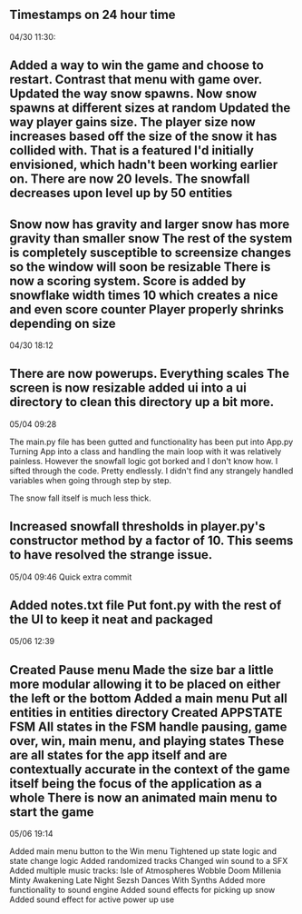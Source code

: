 Timestamps on 24 hour time
-----------------
04/30 11:30:

Added a way to win the game and choose to restart. Contrast that menu with game over. 
Updated the way snow spawns. Now snow spawns at different sizes at random
Updated the way player gains size. The player size now increases based off the size of the snow it has collided with.
That is a featured I'd initially envisioned, which hadn't been working earlier on.
There are now 20 levels.
The snowfall decreases upon level up by 50 entities
----------------------------------------

Snow now has gravity and larger snow has more gravity than smaller snow
The rest of the system is completely susceptible to screensize changes so the window will soon be resizable
There is now a scoring system. Score is added by snowflake width times 10 which creates a nice and even score counter
Player properly shrinks depending on size
----------------------------------------
04/30 18:12

There are now powerups. 
Everything scales
The screen is now resizable
added ui into a ui directory to clean this directory up a bit more.
-----------------------------------------------------------------
05/04 09:28

The main.py file has been gutted and functionality has been put into App.py
Turning App into a class and handling the main loop with it was relatively painless.
However the snowfall logic got borked and I don't know how. I sifted through the code.
Pretty endlessly. I didn't find any strangely handled variables when going through step by step.

The snow fall itself is much less thick.

Increased snowfall thresholds in player.py's constructor method by a factor of 10. This seems to have resolved the strange issue.
---------------------------------
05/04 09:46
Quick extra commit

Added notes.txt file
Put font.py with the rest of the UI to keep it neat and packaged
-----------------------------------------------------------------
05/06 12:39

Created Pause menu
Made the size bar a little more modular allowing it to be placed on either the left or the bottom
Added a main menu
Put all entities in entities directory
Created APPSTATE FSM
All states in the FSM handle pausing, game over, win, main menu, and playing states
These are all states for the app itself and are contextually accurate in the context of the game itself being the focus of the application as a whole
There is now an animated main menu to start the game
-----------------------------------------------------
05/06 19:14

Added main menu button to the Win menu
Tightened up state logic and state change logic
Added randomized tracks
Changed win sound to a SFX
Added multiple music tracks:
Isle of Atmospheres
Wobble Doom
Millenia
Minty Awakening
Late Night Sezsh
Dances With Synths
Added more functionality to sound engine
Added sound effects for picking up snow
Added sound effect for active power up use
